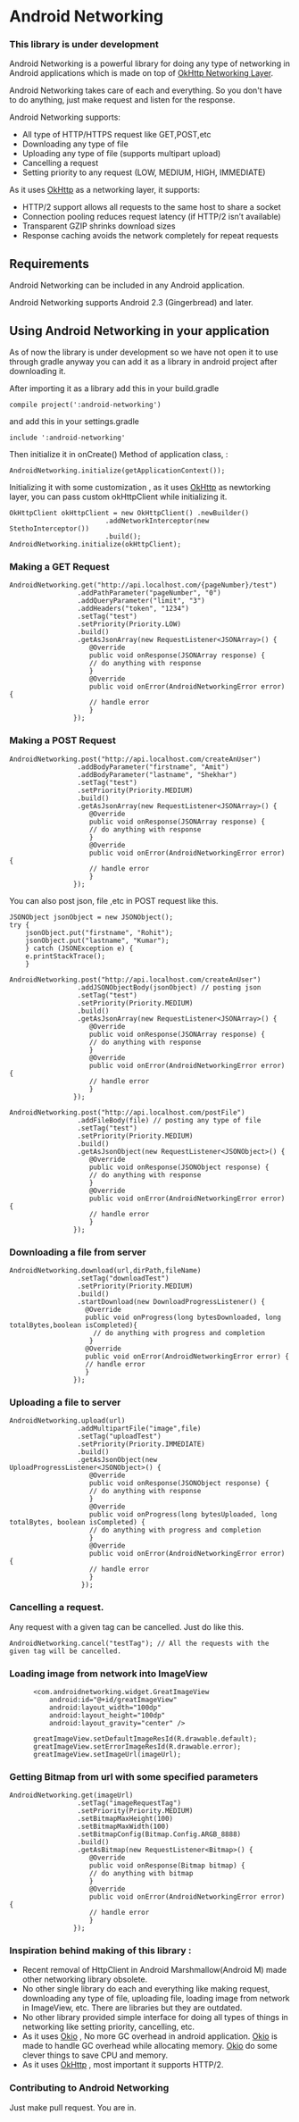 # Android Networking 

### This library is under development

Android Networking is a powerful library for doing any type of networking in Android applications which is made on top of [OkHttp Networking Layer](http://square.github.io/okhttp/).

Android Networking takes care of each and everything. So you don't have to do anything, just make request and listen for the response.

Android Networking supports:

* All type of HTTP/HTTPS request like GET,POST,etc
* Downloading any type of file
* Uploading any type of file (supports multipart upload)
* Cancelling a request
* Setting priority to any request (LOW, MEDIUM, HIGH, IMMEDIATE)

As it uses [OkHttp](http://square.github.io/okhttp/) as a networking layer, it supports:

* HTTP/2 support allows all requests to the same host to share a socket
* Connection pooling reduces request latency (if HTTP/2 isn’t available)
* Transparent GZIP shrinks download sizes
* Response caching avoids the network completely for repeat requests

## Requirements

Android Networking can be included in any Android application. 

Android Networking supports Android 2.3 (Gingerbread) and later. 

## Using Android Networking in your application

As of now the library is under development so we have not open it to use through gradle anyway you can add it as a library in android project after downloading it.

After importing it as a library add this in your build.gradle
```
compile project(':android-networking')
```
and add this in your settings.gradle
```
include ':android-networking'
```
Then initialize it in onCreate() Method of application class, :
```
AndroidNetworking.initialize(getApplicationContext());
```
Initializing it with some customization , as it uses [OkHttp](http://square.github.io/okhttp/) as newtorking layer, you can pass custom okHttpClient while initializing it.
```
OkHttpClient okHttpClient = new OkHttpClient() .newBuilder()
                        .addNetworkInterceptor(new StethoInterceptor())
                        .build();
AndroidNetworking.initialize(okHttpClient);                        
```
### Making a GET Request
```
AndroidNetworking.get("http://api.localhost.com/{pageNumber}/test")
                 .addPathParameter("pageNumber", "0")
                 .addQueryParameter("limit", "3")
                 .addHeaders("token", "1234")
                 .setTag("test")
                 .setPriority(Priority.LOW)
                 .build()
                 .getAsJsonArray(new RequestListener<JSONArray>() {
                    @Override
                    public void onResponse(JSONArray response) {
                    // do anything with response
                    }
                    @Override
                    public void onError(AndroidNetworkingError error) {
                    // handle error
                    }
                });
```
### Making a POST Request
```
AndroidNetworking.post("http://api.localhost.com/createAnUser")
                 .addBodyParameter("firstname", "Amit")
                 .addBodyParameter("lastname", "Shekhar")
                 .setTag("test")
                 .setPriority(Priority.MEDIUM)
                 .build()
                 .getAsJsonArray(new RequestListener<JSONArray>() {
                    @Override
                    public void onResponse(JSONArray response) {
                    // do anything with response
                    }
                    @Override
                    public void onError(AndroidNetworkingError error) {
                    // handle error
                    }
                });
```
You can also post json, file ,etc in POST request like this.
```
JSONObject jsonObject = new JSONObject();
try {
    jsonObject.put("firstname", "Rohit");
    jsonObject.put("lastname", "Kumar");
    } catch (JSONException e) {
    e.printStackTrace();
    }
        
AndroidNetworking.post("http://api.localhost.com/createAnUser")
                 .addJSONObjectBody(jsonObject) // posting json
                 .setTag("test")
                 .setPriority(Priority.MEDIUM)
                 .build()
                 .getAsJsonArray(new RequestListener<JSONArray>() {
                    @Override
                    public void onResponse(JSONArray response) {
                    // do anything with response
                    }
                    @Override
                    public void onError(AndroidNetworkingError error) {
                    // handle error
                    }
                });
                
AndroidNetworking.post("http://api.localhost.com/postFile")
                 .addFileBody(file) // posting any type of file
                 .setTag("test")
                 .setPriority(Priority.MEDIUM)
                 .build()
                 .getAsJsonObject(new RequestListener<JSONObject>() {
                    @Override
                    public void onResponse(JSONObject response) {
                    // do anything with response
                    }
                    @Override
                    public void onError(AndroidNetworkingError error) {
                    // handle error
                    }
                });               
```
### Downloading a file from server
```
AndroidNetworking.download(url,dirPath,fileName)
                 .setTag("downloadTest")
                 .setPriority(Priority.MEDIUM)
                 .build()
                 .startDownload(new DownloadProgressListener() {
                   @Override
                   public void onProgress(long bytesDownloaded, long totalBytes,boolean isCompleted){
                     // do anything with progress and completion
                    }
                   @Override
                   public void onError(AndroidNetworkingError error) {
                   // handle error  
                   }
                });
```
### Uploading a file to server
```
AndroidNetworking.upload(url)
                 .addMultipartFile("image",file)    
                 .setTag("uploadTest")
                 .setPriority(Priority.IMMEDIATE)
                 .build()
                 .getAsJsonObject(new UploadProgressListener<JSONObject>() {
                    @Override
                    public void onResponse(JSONObject response) {
                    // do anything with response
                    }
                    @Override
                    public void onProgress(long bytesUploaded, long totalBytes, boolean isCompleted) {
                    // do anything with progress and completion
                    }
                    @Override
                    public void onError(AndroidNetworkingError error) {
                    // handle error  
                    }
                  });  
```
### Cancelling a request.
Any request with a given tag can be cancelled. Just do like this.
```
AndroidNetworking.cancel("testTag"); // All the requests with the given tag will be cancelled.
```
### Loading image from network into ImageView
```
      <com.androidnetworking.widget.GreatImageView
          android:id="@+id/greatImageView"
          android:layout_width="100dp"
          android:layout_height="100dp"
          android:layout_gravity="center" />
          
      greatImageView.setDefaultImageResId(R.drawable.default);
      greatImageView.setErrorImageResId(R.drawable.error);
      greatImageView.setImageUrl(imageUrl);          
```
### Getting Bitmap from url with some specified parameters
```
AndroidNetworking.get(imageUrl)
                 .setTag("imageRequestTag")
                 .setPriority(Priority.MEDIUM)
                 .setBitmapMaxHeight(100)
                 .setBitmapMaxWidth(100)
                 .setBitmapConfig(Bitmap.Config.ARGB_8888)
                 .build()
                 .getAsBitmap(new RequestListener<Bitmap>() {
                    @Override
                    public void onResponse(Bitmap bitmap) {
                    // do anything with bitmap
                    }
                    @Override
                    public void onError(AndroidNetworkingError error) {
                    // handle error
                    }
                });
```
### Inspiration behind making of this library :
* Recent removal of HttpClient in Android Marshmallow(Android M) made other networking library obsolete.
* No other single library do each and everything like making request, downloading any type of file, uploading file, loading
  image from network in ImageView, etc. There are libraries but they are outdated.
* No other library provided simple interface for doing all types of things in networking like setting priority, cancelling, etc.
* As it uses [Okio](https://github.com/square/okio) , No more GC overhead in android application.
  [Okio](https://github.com/square/okio) is made to handle GC overhead while allocating memory.
  [Okio](https://github.com/square/okio) do some clever things to save CPU and memory.
* As it uses [OkHttp](http://square.github.io/okhttp/) , most important it supports HTTP/2.  

### Contributing to Android Networking
Just make pull request. You are in.

